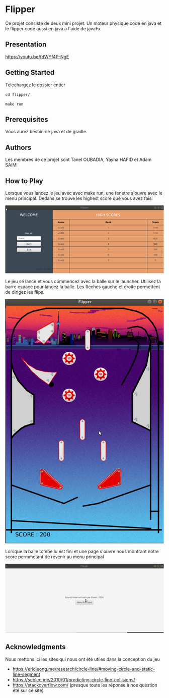 # Flipper

Ce projet consiste de deux mini projet. Un moteur physique codé en java et le flipper codé aussi en java a l'aide de javaFx

## Presentation

https://youtu.be/fdWYf4P-NgE

## Getting Started

Telechargez le dossier entier

```
cd flipper/
```

```
make run
```

## Prerequisites

Vous aurez besoin de java et de gradle.


## Authors

Les membres de ce projet sont Tanel OUBADIA, Yayha HAFID et Adam SAIMI

## How to Play

Lorsque vous lancez le jeu avec avec make run, une fenetre s'ouvre avec le menu principal. 
Dedans se trouve les highest score que vous avez fais.

![Menu Principal](ressources/Menu.png)

Le jeu se lance et vous commencez avec la balle sur le launcher. Utilisez la barre espace pour lancez la balle. Les fleches gauche et droite permettent de dirigez les flips.

![Jeu](ressources/Jeu.png)

Lorsque la balle tombe lu est fini et une page s'ouvre nous montrant notre score permmetant de revenir au menu principal

![Menu de Fin](ressources/finalscore.png)


## Acknowledgments

Nous mettons ici les sites qui nous ont été utiles dans la conception du jeu

* https://ericleong.me/research/circle-line/#moving-circle-and-static-line-segment
* https://seblee.me/2010/01/predicting-circle-line-collisions/
* https://stackoverflow.com/ (presque toute les réponse à nos question été sur ce site)
